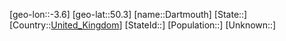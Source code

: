 ﻿---
location: [50.3,-3.6]
type: City
tags:
- geo/City


SpocWebEntityId: 29722
isDeleted: false
confidential: public

---
[geo-lon::-3.6]
[geo-lat::50.3]
[name::Dartmouth]
[State::]
[Country::[United_Kingdom](geo/Continent/Europe/United_Kingdom.md)]
[StateId::]
[Population::]
[Unknown::]

